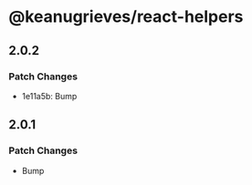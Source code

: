 # @keanugrieves/react-helpers

## 2.0.2

### Patch Changes

- 1e11a5b: Bump

## 2.0.1

### Patch Changes

- Bump
